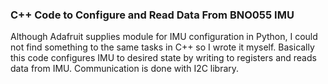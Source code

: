 ### C++ Code to Configure and Read Data From BNO055 IMU
Although Adafruit supplies module for IMU configuration in Python, I could not find something to the same tasks in C++ so I wrote it myself. 
Basically this code configures IMU to desired state by writing to registers and reads data from IMU. Communication is done with I2C library. 
